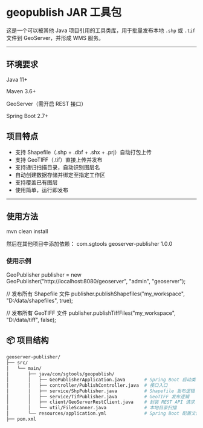 # geopublish JAR 工具包

这是一个可以被其他 Java 项目引用的工具类库，用于批量发布本地 `.shp` 或 `.tif` 文件到 GeoServer，并形成 WMS 服务。

---

## 环境要求
Java 11+

Maven 3.6+

GeoServer（需开启 REST 接口）

Spring Boot 2.7+


##  项目特点

- 支持 Shapefile（.shp + .dbf + .shx + .prj）自动打包上传
- 支持 GeoTIFF（.tif）直接上传并发布
- 支持递归扫描目录，自动识别图层名
- 自动创建数据存储并绑定至指定工作区
- 支持覆盖已有图层
- 使用简单，运行即发布

---


## 使用方法
mvn clean install

然后在其他项目中添加依赖：
<dependency>
<groupId>com.sgtools</groupId>
<artifactId>geoserver-publisher</artifactId>
<version>1.0.0</version>
</dependency>

### 使用示例

GeoPublisher publisher = new GeoPublisher("http://localhost:8080/geoserver", "admin", "geoserver");

// 发布所有 Shapefile 文件
publisher.publishShapefiles("my_workspace", "D:/data/shapefiles", true);

// 发布所有 GeoTIFF 文件
publisher.publishTiffFiles("my_workspace", "D:/data/tiff", false);


## 📦 项目结构

```bash
geoserver-publisher/
├── src/
│   └── main/
│       ├── java/com/sgtools/geopublish/
│       │   ├── GeoPublisherApplication.java       # Spring Boot 启动类
│       │   ├── controller/PublishController.java  # 接口入口
│       │   ├── service/ShpPublisher.java          # Shapefile 发布逻辑
│       │   ├── service/TifPublisher.java          # GeoTIFF 发布逻辑
│       │   ├── client/GeoServerRestClient.java    # 封装 REST API 请求
│       │   └── util/FileScanner.java              # 本地目录扫描
│       └── resources/application.yml              # Spring Boot 配置文件
├── pom.xml
